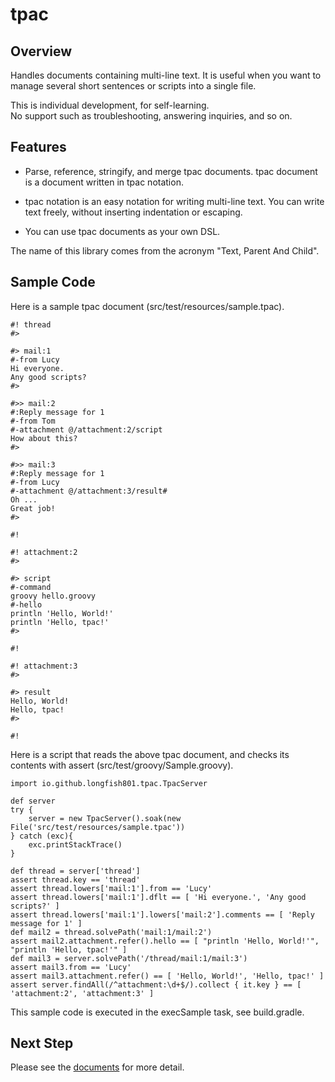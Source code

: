 ﻿# tpac

## Overview

Handles documents containing multi-line text.
It is useful when you want to manage several short sentences or scripts into a single file.

This is individual development, for self-learning.  
No support such as troubleshooting, answering inquiries, and so on.

## Features

* Parse, reference, stringify, and merge tpac documents.
  tpac document is a document written in tpac notation.

* tpac notation is an easy notation for writing multi-line text.
  You can write text freely, without inserting indentation or escaping.
* You can use tpac documents as your own DSL.

The name of this library comes from the acronym "Text, Parent And Child".

## Sample Code

Here is a sample tpac document (src/test/resources/sample.tpac).

```
#! thread
#>

#> mail:1
#-from Lucy
Hi everyone.
Any good scripts?
#>

#>> mail:2
#:Reply message for 1
#-from Tom
#-attachment @/attachment:2/script
How about this?
#>

#>> mail:3
#:Reply message for 1
#-from Lucy
#-attachment @/attachment:3/result#
Oh ...
Great job!
#>

#!

#! attachment:2
#>

#> script
#-command
groovy hello.groovy
#-hello
println 'Hello, World!'
println 'Hello, tpac!'
#>

#!

#! attachment:3
#>

#> result
Hello, World!
Hello, tpac!
#>

#!
```

Here is a script that reads the above tpac document, and checks its contents with assert (src/test/groovy/Sample.groovy).

```
import io.github.longfish801.tpac.TpacServer

def server
try {
	server = new TpacServer().soak(new File('src/test/resources/sample.tpac'))
} catch (exc){
	exc.printStackTrace()
}

def thread = server['thread']
assert thread.key == 'thread'
assert thread.lowers['mail:1'].from == 'Lucy'
assert thread.lowers['mail:1'].dflt == [ 'Hi everyone.', 'Any good scripts?' ]
assert thread.lowers['mail:1'].lowers['mail:2'].comments == [ 'Reply message for 1' ]
def mail2 = thread.solvePath('mail:1/mail:2')
assert mail2.attachment.refer().hello == [ "println 'Hello, World!'", "println 'Hello, tpac!'" ]
def mail3 = server.solvePath('/thread/mail:1/mail:3')
assert mail3.from == 'Lucy'
assert mail3.attachment.refer() == [ 'Hello, World!', 'Hello, tpac!' ]
assert server.findAll(/^attachment:\d+$/).collect { it.key } == [ 'attachment:2', 'attachment:3' ]
```

This sample code is executed in the execSample task, see build.gradle.

## Next Step

Please see the [documents](https://longfish801.github.io/maven/tpac/) for more detail.

